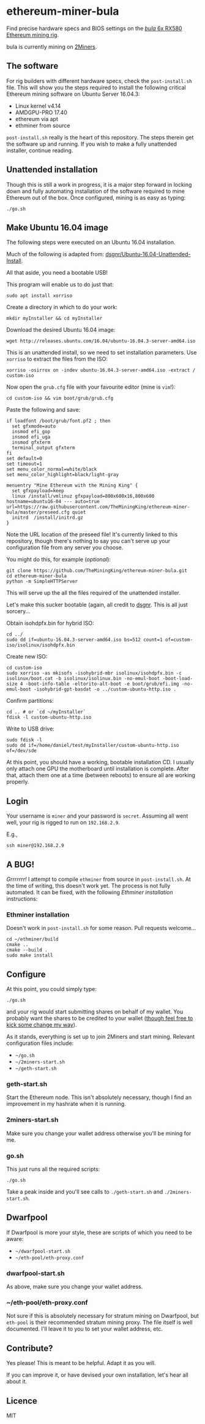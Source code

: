 ethereum-miner-bula
===================

Find precise hardware specs and BIOS settings on the [_bula_ 6x RX580 Ethereum mining rig](https://theminingking.com/blog/2017/12/16/Hello-Bula-6-GPU-Ethereum-Rig/).

bula is currently mining on [2Miners](https://eth.2miners.com/en/account/0x7e5533116dbd23b113d3288aacbf4d2122f88ad3).


## The software

For rig builders with different hardware specs, check the `post-install.sh` file. This will show you the steps required to install the following critical Ethereum mining software on Ubuntu Server 16.04.3:

- Linux kernel v4.14
- AMDGPU-PRO 17.40
- ethereum via apt
- ethminer from source

`post-install.sh` really is the heart of this repository. The steps therein get the software up and running. If you wish to make a fully unattended installer, continue reading.

## Unattended installation

Though this is still a work in progress, it is a major step forward in locking down and fully automating installation of the software required to mine Ethereum out of the box. Once configured, mining is as easy as typing:

```
./go.sh
```

## Make Ubuntu 16.04 image

The following steps were executed on an Ubuntu 16.04 installation.

Much of the following is adapted from: [dsgnr/Ubuntu-16.04-Unattended-Install](https://github.com/dsgnr/Ubuntu-16.04-Unattended-Install).

All that aside, you need a bootable USB!

This program will enable us to do just that:

```
sudo apt install xorriso
```

Create a directory in which to do your work:

```
mkdir myInstaller && cd myInstaller
```

Download the desired Ubuntu 16.04 image:

```
wget http://releases.ubuntu.com/16.04/ubuntu-16.04.3-server-amd64.iso
```

This is an unattended install, so we need to set installation parameters. Use `xorriso` to extract the files from the ISO:

```
xorriso -osirrox on -indev ubuntu-16.04.3-server-amd64.iso -extract / custom-iso
```

Now open the `grub.cfg` file with your favourite editor (mine is `vim`!):

```
cd custom-iso && vim boot/grub/grub.cfg
```

Paste the following and save:

```
if loadfont /boot/grub/font.pf2 ; then
  set gfxmode=auto
  insmod efi_gop
  insmod efi_uga
  insmod gfxterm
  terminal_output gfxterm
fi
set default=0
set timeout=1
set menu_color_normal=white/black
set menu_color_highlight=black/light-gray

menuentry "Mine Ethereum with the Mining King" {
  set gfxpayload=keep
  linux /install/vmlinuz gfxpayload=800x600x16,800x600 hostname=ubuntu16-04 --- auto=true url=https://raw.githubusercontent.com/TheMiningKing/ethereum-miner-bula/master/preseed.cfg quiet
  initrd  /install/initrd.gz
}
```

Note the URL location of the preseed file! It's currently linked to this repository, though there's nothing to say you can't serve up your configuration file from any server you choose.

You might do this, for example (_optional_): 

```
git clone https://github.com/TheMiningKing/ethereum-miner-bula.git
cd ethereum-miner-bula
python -m SimpleHTTPServer
```

This will serve up the all the files required of the unattended installer.


Let's make this sucker bootable (again, all credit to [dsgnr](https://github.com/dsgnr/Ubuntu-16.04-Unattended-Install). This is all just sorcery...

Obtain isohdpfx.bin for hybrid ISO:

```
cd ../
sudo dd if=ubuntu-16.04.3-server-amd64.iso bs=512 count=1 of=custom-iso/isolinux/isohdpfx.bin
```

Create new ISO:

```
cd custom-iso
sudo xorriso -as mkisofs -isohybrid-mbr isolinux/isohdpfx.bin -c isolinux/boot.cat -b isolinux/isolinux.bin -no-emul-boot -boot-load-size 4 -boot-info-table -eltorito-alt-boot -e boot/grub/efi.img -no-emul-boot -isohybrid-gpt-basdat -o ../custom-ubuntu-http.iso .
```

Confirm partitions:

```
cd .. # or `cd ~/myInstaller`
fdisk -l custom-ubuntu-http.iso
```

Write to USB drive:

```
sudo fdisk -l
sudo dd if=/home/daniel/test/myInstaller/custom-ubuntu-http.iso of=/dev/sde
```

At this point, you should have a working, bootable installation CD. I usually only attach one GPU the motherboard until installation is complete. After that, attach them one at a time (between reboots) to ensure all are working properly.


## Login

Your username is `miner` and your password is `secret`. Assuming all went well, your rig is rigged to run on `192.168.2.9`.

E.g.,

```
ssh miner@192.168.2.9
```

## A BUG!

_Grrrrrrr!_ I attempt to compile `ethminer` from source in `post-install.sh`. At the time of writing, this doesn't work yet. The process is not fully automated. It can be fixed, with the following _Ethminer installation_ instructions:


### Ethminer installation

Doesn't work in `post-install.sh` for some reason. Pull requests welcome...

```
cd ~/ethminer/build
cmake ..
cmake --build .
sudo make install
```

## Configure

At this point, you could simply type:

```
./go.sh
```

and your rig would start submitting shares on behalf of my wallet. You probably want the shares to be credited to your wallet ([though feel free to kick some change my way](https://etherscan.io/address/0xd24def0856636050cf891befc0fa69ecf96c160b)).

As it stands, everything is set up to join 2Miners and start mining. Relevant configuration files include:

- `~/go.sh`
- `~/2miners-start.sh`
- `~/geth-start.sh`

### geth-start.sh

Start the Ethereum node. This isn't absolutely necessary, though I find an improvement in my hashrate when it is running.

### 2miners-start.sh

Make sure you change your wallet address otherwise you'll be mining for me.

### go.sh

This just runs all the required scripts:

```
./go.sh
```

Take a peak inside and you'll see calls to `./geth-start.sh` and `./2miners-start.sh`.

## Dwarfpool

If Dwarfpool is more your style, these are scripts of which you need to be aware:

- `~/dwarfpool-start.sh`
- `~/eth-pool/eth-proxy.conf`

### dwarfpool-start.sh

As above, make sure you change your wallet address.

### ~/eth-pool/eth-proxy.conf

Not sure if this is absolutely necessary for stratum mining on Dwarfpool, but `eth-pool` is their recommended stratum mining proxy. The file itself is well documented. I'll leave it to you to set your wallet address, etc.

## Contribute?

Yes please! This is meant to be helpful. Adapt it as you will.

If you can improve it, or have devised your own installation, let's hear all about it.

## Licence

MIT

